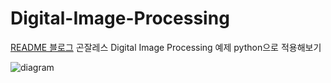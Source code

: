 # Digital-Image-Processing
[README 블로그](https://velog.io/@claire99/series/Digital-Image-Processing)
곤잘레스 Digital Image Processing  예제 python으로 적용해보기  

![diagram](https://github.com/JuHyunLee99/Digital-Image-Processing/assets/123914434/45ec4d14-04ea-421e-b941-1877d496544f)
